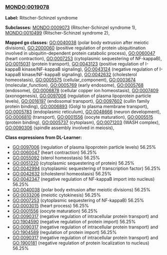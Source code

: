 
### [MONDO:0019078](http://purl.obolibrary.org/obo/MONDO_0019078)
**Label:** Ritscher-Schinzel syndrome

**Subclasses:** [MONDO:0009073](http://purl.obolibrary.org/obo/MONDO_0009073) (Ritscher-Schinzel syndrome 1), [MONDO:0010499](http://purl.obolibrary.org/obo/MONDO_0010499) (Ritscher-Schinzel syndrome 2), 

**Mapped go classes:** [GO:0040038](http://purl.obolibrary.org/obo/GO_0040038) (polar body extrusion after meiotic divisions), [GO:2000060](http://purl.obolibrary.org/obo/GO_2000060) (positive regulation of protein ubiquitination involved in ubiquitin-dependent protein catabolic process), [GO:0060047](http://purl.obolibrary.org/obo/GO_0060047) (heart contraction), [GO:0007253](http://purl.obolibrary.org/obo/GO_0007253) (cytoplasmic sequestering of NF-kappaB), [GO:0015031](http://purl.obolibrary.org/obo/GO_0015031) (protein transport), [GO:0043123](http://purl.obolibrary.org/obo/GO_0043123) (positive regulation of I-kappaB kinase/NF-kappaB signaling), [GO:0043124](http://purl.obolibrary.org/obo/GO_0043124) (negative regulation of I-kappaB kinase/NF-kappaB signaling), [GO:0042632](http://purl.obolibrary.org/obo/GO_0042632) (cholesterol homeostasis), [GO:0005575](http://purl.obolibrary.org/obo/GO_0005575) (cellular_component), [GO:0003674](http://purl.obolibrary.org/obo/GO_0003674) (molecular_function), [GO:0005769](http://purl.obolibrary.org/obo/GO_0005769) (early endosome), [GO:0005768](http://purl.obolibrary.org/obo/GO_0005768) (endosome), [GO:0006878](http://purl.obolibrary.org/obo/GO_0006878) (cellular copper ion homeostasis), [GO:0007409](http://purl.obolibrary.org/obo/GO_0007409) (axonogenesis), [GO:0097006](http://purl.obolibrary.org/obo/GO_0097006) (regulation of plasma lipoprotein particle levels), [GO:0016197](http://purl.obolibrary.org/obo/GO_0016197) (endosomal transport), [GO:0097602](http://purl.obolibrary.org/obo/GO_0097602) (cullin family protein binding), [GO:0006893](http://purl.obolibrary.org/obo/GO_0006893) (Golgi to plasma membrane transport), [GO:0005783](http://purl.obolibrary.org/obo/GO_0005783) (endoplasmic reticulum), [GO:0048666](http://purl.obolibrary.org/obo/GO_0048666) (neuron development), [GO:0006810](http://purl.obolibrary.org/obo/GO_0006810) (transport), [GO:0001556](http://purl.obolibrary.org/obo/GO_0001556) (oocyte maturation), [GO:0005515](http://purl.obolibrary.org/obo/GO_0005515) (protein binding), [GO:0005737](http://purl.obolibrary.org/obo/GO_0005737) (cytoplasm), [GO:0071203](http://purl.obolibrary.org/obo/GO_0071203) (WASH complex), [GO:0090306](http://purl.obolibrary.org/obo/GO_0090306) (spindle assembly involved in meiosis), 

**Class expressions from DL-Learner:**

- [GO:0097006](http://purl.obolibrary.org/obo/GO_0097006) (regulation of plasma lipoprotein particle levels) 56.25%
- [GO:0060047](http://purl.obolibrary.org/obo/GO_0060047) (heart contraction) 56.25%
- [GO:0055092](http://purl.obolibrary.org/obo/GO_0055092) (sterol homeostasis) 56.25%
- [GO:0051220](http://purl.obolibrary.org/obo/GO_0051220) (cytoplasmic sequestering of protein) 56.25%
- [GO:0042994](http://purl.obolibrary.org/obo/GO_0042994) (cytoplasmic sequestering of transcription factor) 56.25%
- [GO:0042632](http://purl.obolibrary.org/obo/GO_0042632) (cholesterol homeostasis) 56.25%
- [GO:0042347](http://purl.obolibrary.org/obo/GO_0042347) (negative regulation of NF-kappaB import into nucleus) 56.25%
- [GO:0040038](http://purl.obolibrary.org/obo/GO_0040038) (polar body extrusion after meiotic divisions) 56.25%
- [GO:0033206](http://purl.obolibrary.org/obo/GO_0033206) (meiotic cytokinesis) 56.25%
- [GO:0007253](http://purl.obolibrary.org/obo/GO_0007253) (cytoplasmic sequestering of NF-kappaB) 56.25%
- [GO:0003015](http://purl.obolibrary.org/obo/GO_0003015) (heart process) 56.25%
- [GO:0001556](http://purl.obolibrary.org/obo/GO_0001556) (oocyte maturation) 56.25%
- [GO:0090317](http://purl.obolibrary.org/obo/GO_0090317) (negative regulation of intracellular protein transport) and [GO:1904590](http://purl.obolibrary.org/obo/GO_1904590) (negative regulation of protein import) 56.25%
- [GO:0090317](http://purl.obolibrary.org/obo/GO_0090317) (negative regulation of intracellular protein transport) and [GO:1904589](http://purl.obolibrary.org/obo/GO_1904589) (regulation of protein import) 56.25%
- [GO:0090317](http://purl.obolibrary.org/obo/GO_0090317) (negative regulation of intracellular protein transport) and [GO:1900181](http://purl.obolibrary.org/obo/GO_1900181) (negative regulation of protein localization to nucleus) 56.25%


